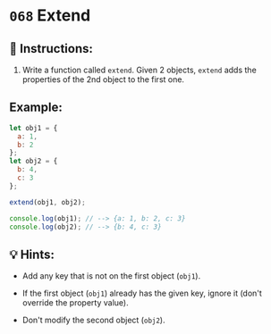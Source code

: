 # `068` Extend

## 📝 Instructions:

1. Write a function called `extend`. Given 2 objects, `extend` adds the properties of the 2nd object to the first one.

## Example:

```Javascript
let obj1 = {
  a: 1,
  b: 2
};
let obj2 = {
  b: 4,
  c: 3
};

extend(obj1, obj2);

console.log(obj1); // --> {a: 1, b: 2, c: 3}
console.log(obj2); // --> {b: 4, c: 3}
```

## 💡 Hints:

+ Add any key that is not on the first object (`obj1`).

+ If the first object (`obj1`) already has the given key, ignore it (don't override the property value). 

+ Don't modify the second object (`obj2`).